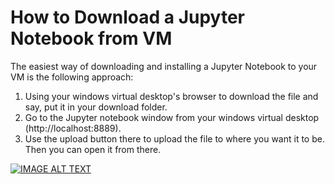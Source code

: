 # How to Download a Jupyter Notebook from VM

The easiest way of downloading and installing a Jupyter Notebook to your VM is the following approach:

1. Using your windows virtual desktop's browser to download the file and say, put it in your download folder.
2. Go to the Jupyter notebook window from your windows virtual desktop (http://localhost:8889). 
3. Use the upload button there to upload the file to where you want it to be. Then you can open it from there.

<!-- https://youtu.be/FVs2YPAv2EA -->
[![IMAGE ALT TEXT](http://img.youtube.com/vi/FVs2YPAv2EA/0.jpg)](http://www.youtube.com/watch?v=FVs2YPAv2EA "Download and Install Jupyter Notebook")